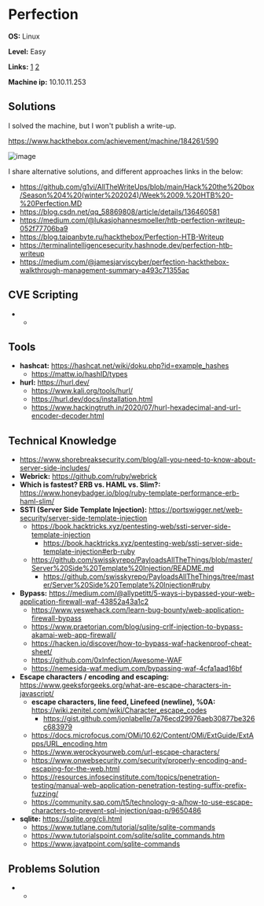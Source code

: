 # Perfection

**OS:** Linux

**Level:** Easy

**Links:** [1](https://www.hackthebox.com/machines/Perfection)  [2](https://app.hackthebox.com/machines/Perfection)

**Machine ip:** 10.10.11.253


## Solutions
I solved the machine, but I won't publish a write-up. 

https://www.hackthebox.com/achievement/machine/184261/590

![image](https://github.com/h4md153v63n/CTFs/assets/5091265/cf0a8d8a-7e39-4dfb-9d9c-10223ebbe926)

I share alternative solutions, and different approaches links in the below:
+ https://github.com/g1vi/AllTheWriteUps/blob/main/Hack%20the%20box/Season%204%20(winter%202024)/Week%2009.%20HTB%20-%20Perfection.MD
+ https://blog.csdn.net/qq_58869808/article/details/136460581
+ https://medium.com/@lukasjohannesmoeller/htb-perfection-writeup-052f77706ba9
+ https://blog.taipanbyte.ru/hackthebox/Perfection-HTB-Writeup
+ https://terminalintelligencesecurity.hashnode.dev/perfection-htb-writeup
+ https://medium.com/@jamesjarviscyber/perfection-hackthebox-walkthrough-management-summary-a493c71355ac


## CVE Scripting
+ -


## Tools
+ **hashcat:** https://hashcat.net/wiki/doku.php?id=example_hashes
  + https://mattw.io/hashID/types
+ **hurl:** https://hurl.dev/
  + https://www.kali.org/tools/hurl/
  + https://hurl.dev/docs/installation.html
  + https://www.hackingtruth.in/2020/07/hurl-hexadecimal-and-url-encoder-decoder.html


## Technical Knowledge
+ https://www.shorebreaksecurity.com/blog/all-you-need-to-know-about-server-side-includes/
+ **Webrick:** https://github.com/ruby/webrick
+ **Which is fastest? ERB vs. HAML vs. Slim?:** https://www.honeybadger.io/blog/ruby-template-performance-erb-haml-slim/
+ **SSTI (Server Side Template Injection):** https://portswigger.net/web-security/server-side-template-injection
  + https://book.hacktricks.xyz/pentesting-web/ssti-server-side-template-injection
    + https://book.hacktricks.xyz/pentesting-web/ssti-server-side-template-injection#erb-ruby
  + https://github.com/swisskyrepo/PayloadsAllTheThings/blob/master/Server%20Side%20Template%20Injection/README.md
    + https://github.com/swisskyrepo/PayloadsAllTheThings/tree/master/Server%20Side%20Template%20Injection#ruby
+ **Bypass:** https://medium.com/@allypetitt/5-ways-i-bypassed-your-web-application-firewall-waf-43852a43a1c2
  + https://www.yeswehack.com/learn-bug-bounty/web-application-firewall-bypass
  + https://www.praetorian.com/blog/using-crlf-injection-to-bypass-akamai-web-app-firewall/
  + https://hacken.io/discover/how-to-bypass-waf-hackenproof-cheat-sheet/
  + https://github.com/0xInfection/Awesome-WAF
  + https://nemesida-waf.medium.com/bypassing-waf-4cfa1aad16bf
+ **Escape characters / encoding and escaping:** https://www.geeksforgeeks.org/what-are-escape-characters-in-javascript/
  + **escape characters, line feed, Linefeed (newline), %0A:** https://wiki.zenitel.com/wiki/Character_escape_codes
    + https://gist.github.com/jonlabelle/7a76ecd29976aeb30877be326c683979
  + https://docs.microfocus.com/OMi/10.62/Content/OMi/ExtGuide/ExtApps/URL_encoding.htm
  + https://www.werockyourweb.com/url-escape-characters/
  + https://www.onwebsecurity.com/security/properly-encoding-and-escaping-for-the-web.html
  + https://resources.infosecinstitute.com/topics/penetration-testing/manual-web-application-penetration-testing-suffix-prefix-fuzzing/
  + https://community.sap.com/t5/technology-q-a/how-to-use-escape-characters-to-prevent-sql-injection/qaq-p/9650486
+ **sqlite:** https://sqlite.org/cli.html
  + https://www.tutlane.com/tutorial/sqlite/sqlite-commands
  + https://www.tutorialspoint.com/sqlite/sqlite_commands.htm
  + https://www.javatpoint.com/sqlite-commands


## Problems Solution
+ -
